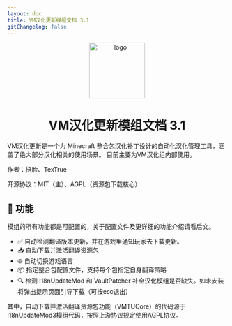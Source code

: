 ```yaml
---
layout: doc
title: VM汉化更新模组文档 3.1
gitChangelog: false
---
```


<div align="center">
   <img height="128px" width="128px" alt="logo" src="https://cdn.modrinth.com/data/wvCSIW08/c6d47a463a59dd38faf9777c17c634f514fa5b1e.png"/>
   <h1>VM汉化更新模组文档 3.1</h1>
</div>

VM汉化更新是一个为 Minecraft 整合包汉化补丁设计的自动化汉化管理工具，涵盖了绝大部分汉化相关的使用场景。
目前主要为VM汉化组内部使用。

<DownloadLinks :methods="[
  { id: 'curseforge', text: 'CurseForge', icon: '/imgs/svg/curseforge.svg', link: 'https://www.curseforge.com/minecraft/mc-mods/vmtranslationupdate' },
  { id: 'modrinth', text: 'Modrinth', icon: '/imgs/svg/modrinth.svg', link: 'https://modrinth.com/mod/vmupdate' },
  { id: 'github', text: 'Github仓库', icon: '/imgs/svg/github.svg', link: 'https://github.com/VM-Chinese-translate-group/VMTranslationUpdateMod' },
  { id: 'gitee', text: 'Gitee元数据', icon: '/imgs/svg/gitee.svg', link: 'https://gitee.com/Wulian233/vmtu' }
]" />

作者：捂脸、TexTrue

开源协议：MIT（主）、AGPL（资源包下载核心）

## 🎯 功能

模组的所有功能都是可配置的，关于配置文件及更详细的功能介绍请看后文。

- ✅ 自动检测翻译版本更新，并在游戏里通知玩家去下载更新。
- 📥 自动下载并激活翻译资源包
- 🌐 自动切换游戏语言
- 📦 指定整合包配置文件，支持每个包指定自身翻译策略
- 🔍 检测 I18nUpdateMod 和 VaultPatcher 补全汉化模组是否缺失。如未安装将弹出提示页面引导下载（可按esc退出）

其中，自动下载并激活翻译资源包功能（VMTUCore）的代码源于i18nUpdateMod3模组代码，按照上游协议规定使用AGPL协议。
